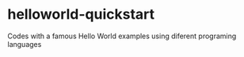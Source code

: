 # helloworld-quickstart
Codes with a famous Hello World examples using diferent programing languages
